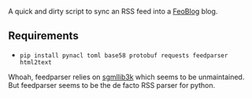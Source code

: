 A quick and dirty script to sync an RSS feed into a [FeoBlog] blog.

[FeoBlog]: https://www.github.com/nfnitloop/feoblog


Requirements
------------

* `pip install pynacl toml base58 protobuf requests feedparser html2text`

Whoah, feedparser relies on [sgmllib3k] which seems to be unmaintained.
But feedparser seems to be the de facto RSS parser for python.

[sgmllib3k]: https://pypi.org/project/sgmllib3k/